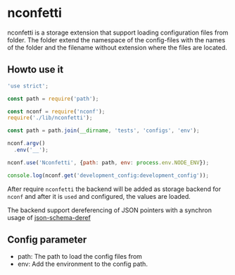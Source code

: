 # nconfetti

nconfetti is a storage extension that support loading configuration files
from folder. The folder extend the namespace of the config-files with the
names of the folder and the filename without extension where the files are
located.

## Howto use it

```javascript
'use strict';

const path = require('path');

const nconf = require('nconf');
require('./lib/nconfetti');

const path = path.join(__dirname, 'tests', 'configs', 'env');

nconf.argv()
  .env('__');

nconf.use('Nconfetti', {path: path, env: process.env.NODE_ENV});

console.log(nconf.get('development_config:development_config'));


```

After require `nconfetti` the backend will be added as storage backend
for `nconf` and after it is `used` and configured, the values are loaded.

The backend support dereferencing of JSON pointers with a synchron usage
of [json-schema-deref](https://www.npmjs.com/package/json-schema-deref)

## Config parameter

- path: The path to load the config files from
- env: Add the environment to the config path.
